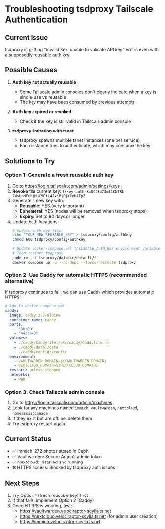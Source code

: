# Troubleshooting tsdproxy Tailscale Authentication

## Current Issue
tsdproxy is getting "invalid key: unable to validate API key" errors even with a supposedly reusable auth key.

## Possible Causes

1. **Auth key not actually reusable**
   - Some Tailscale admin consoles don't clearly indicate when a key is single-use vs reusable
   - The key may have been consumed by previous attempts

2. **Auth key expired or revoked**
   - Check if the key is still valid in Tailscale admin console

3. **tsdproxy limitation with tsnet**
   - tsdproxy spawns multiple tsnet instances (one per service)
   - Each instance tries to authenticate, which may consume the key

## Solutions to Try

### Option 1: Generate a fresh reusable auth key
1. Go to https://login.tailscale.com/admin/settings/keys
2. **Revoke** the current key: `tskey-auth-kmDCJkd73m11CNTRL-7WsUnMFuhjMuC5DtL4JxiMiRjYkeUATpZ`
3. Generate a new key with:
   - **Reusable**: YES (very important)
   - **Ephemeral**: YES (nodes will be removed when tsdproxy stops)
   - **Expiry**: Set to 90 days or longer
4. Update both locations:
   ```bash
   # Update auth key file
   echo "YOUR_NEW_REUSABLE_KEY" > tsdproxy/config/authkey
   chmod 600 tsdproxy/config/authkey
   
   # Update docker-compose.yml TAILSCALE_AUTH_KEY environment variable
   # Then restart tsdproxy
   sudo rm -rf tsdproxy/datadir/default/*
   docker compose up -d --no-deps --force-recreate tsdproxy
   ```

### Option 2: Use Caddy for automatic HTTPS (recommended alternative)
If tsdproxy continues to fail, we can use Caddy which provides automatic HTTPS:

```yaml
# Add to docker-compose.yml
caddy:
  image: caddy:2.8-alpine
  container_name: caddy
  ports:
    - "80:80"
    - "443:443"
  volumes:
    - ./caddy/Caddyfile:/etc/caddy/Caddyfile:ro
    - ./caddy/data:/data
    - ./caddy/config:/config
  environment:
    - VAULTWARDEN_DOMAIN=${VAULTWARDEN_DOMAIN}
    - NEXTCLOUD_DOMAIN=${NEXTCLOUD_DOMAIN}
  restart: unless-stopped
  networks:
    - web
```

### Option 3: Check Tailscale admin console
1. Go to https://login.tailscale.com/admin/machines
2. Look for any machines named `immich`, `vaultwarden`, `nextcloud`, `homeassistcanada`
3. If they exist but are offline, delete them
4. Try tsdproxy restart again

## Current Status
- ✅ Immich: 272 photos stored in Ceph
- ✅ Vaultwarden: Secure Argon2 admin token
- ✅ Nextcloud: Installed and running
- ❌ HTTPS access: Blocked by tsdproxy auth issues

## Next Steps
1. Try Option 1 (fresh reusable key) first
2. If that fails, implement Option 2 (Caddy)
3. Once HTTPS is working, test:
   - https://vaultwarden.velociraptor-scylla.ts.net
   - https://nextcloud.velociraptor-scylla.ts.net (for admin user creation)
   - https://immich.velociraptor-scylla.ts.net
